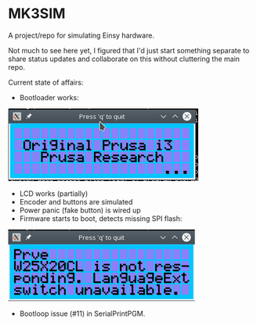 # MK3SIM
A project/repo for simulating Einsy hardware. 

Not much to see here yet, I figured that I'd just start something separate to share status updates and collaborate on this without cluttering the main repo.

Current state of affairs:
- Bootloader works:

![](images/bootloader.png)

- LCD works (partially)
- Encoder and buttons are simulated
- Power panic (fake button) is wired up
- Firmware starts to boot, detects missing SPI flash:

![](images/W25X20CL.png)

- Bootloop issue (#11) in SerialPrintPGM.
